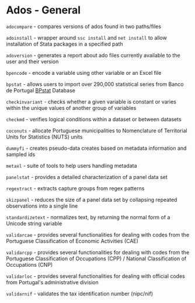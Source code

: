 # Ados - General 

`adocompare` - compares versions of ados found in two paths/files

`adoinstall` - wrapper around `ssc install` and `net install` to allow installation of Stata packages in a specified path

`adoversion` - generates a report about ado files currently available to the user and their version

`bpencode` - encode a variable using other variable or an Excel file

`bpstat` - allows users to import over 290,000 statistical series from Banco de Portugal [BPstat](https://bpstat.bportugal.pt/) Database

`checkinvariant` - checks whether a given variable is constant or varies within the unique values of another group of variables

`checkmd` - verifies logical conditions within a dataset or between datasets

`coconuts` - allocate Portuguese municipalities to Nomenclature of Territorial Units for Statistics (NUTS) units

`dummyfi` - creates pseudo-data creates based on metadata information and sampled ids

`metaxl` - suite of tools to help users handling metadata

`panelstat` - provides a detailed characterization of a panel data set

`regextract` - extracts capture groups from regex patterns

`skizpanel` - reduces the size of a panel data set by collapsing repeated observations into a single line

`standardizetext` - normalizes text, by returning the normal form of a Unicode string variable

`validarcae` - provides several functionalities for dealing with codes from the Portuguese Classification of Economic Activities (CAE)

`validarcpp` - provides several functionalities for dealing with codes from the Portuguese Classification of Occupations (CPP) / National Classification of Occupations (CNP)

`validarloc` - provides several functionalities for dealing with official codes from Portugal's administrative division

`validarnif` - validates the tax identification number (nipc/nif)



